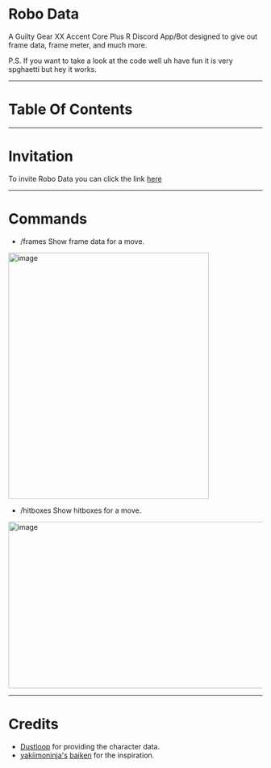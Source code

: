 # Robo Data

A Guilty Gear XX Accent Core Plus R Discord App/Bot designed to give out frame data, frame meter, and much more.

P.S. If you want to take a look at the code well uh have fun it is very spghaetti but hey it works.
_________________________

# Table Of Contents
_________________________

# Invitation 
To invite Robo Data you can click the link [here](https://discord.com/oauth2/authorize?client_id=1376640112796106983)
_________________________

# Commands
- /frames
Show frame data for a move.
<img width="397" height="488" alt="image" src="https://github.com/user-attachments/assets/45f191fb-5e5b-4a15-8fef-3ab900f2410e" />

- /hitboxes
Show hitboxes for a move.
<img width="593" height="330" alt="image" src="https://github.com/user-attachments/assets/83f5ad93-b94c-4f79-8e17-2e376ed1bd2f" />

_________________________

# Credits
- [Dustloop](https://www.dustloop.com/w/Main_Page) for providing the character data.
- [yakiimoninja's](https://github.com/yakiimoninja) [baiken](https://github.com/yakiimoninja/baiken?tab=readme-ov-file) for the inspiration.  
